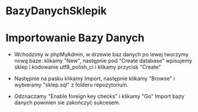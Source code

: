# BazyDanychSklepik

# Importowanie Bazy Danych

* Wchodzimy w phpMyAdmin, w drzewie baz danych po lewej tworzymy nową baze: klikamy "New", następnie pod "Create database" wpisujemy sklep i kodowanie utf8_polish_ci i klikamy przycisk "Create"

* Następnie na pasku klikamy Import, następnie klikamy "Browse" i wybieramy "sklep.sql" z folderu repozytorium.

* Odznaczamy "Enable foreign key checks" i klikamy "Go"
Import bazy danych powinien sie zakończyć sukcesem.
